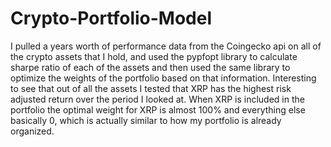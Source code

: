 # Crypto-Portfolio-Model
I pulled a years worth of performance data from the Coingecko api on all of the crypto assets that I hold, and used the pypfopt library to calculate sharpe ratio of each of the assets and then used the same library to optimize the weights of the portfolio based on that information. Interesting to see that out of all the assets I tested that XRP has the highest risk adjusted return over the period I looked at. When XRP is included in the portfolio the optimal weight for XRP is almost 100% and everything else basically 0, which is actually similar to how my portfolio is already organized.
